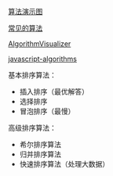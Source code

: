 
[算法演示图](https://visualgo.net/zh)

[常见的算法](http://bubkoo.com/tags/algorithm/)

[AlgorithmVisualizer](https://algorithm-visualizer.org/)

[javascript-algorithms](https://github.com/trekhleb/javascript-algorithms)

基本排序算法：

+ 插入排序（最优解答） 
+ 选择排序
+ 冒泡排序（最慢）

高级排序算法：

+ 希尔排序算法
+ 归并排序算法
+ 快速排序算法（处理大数据）
